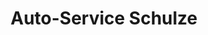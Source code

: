 ---
title: "Auto-Service Schulze"
url: /frankfurt-oder/auto-service-schulze/
shop: Autowerkstatt
---